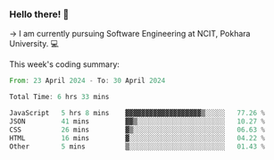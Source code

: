### Hello there! 👋

-> I am currently pursuing Software Engineering at NCIT, Pokhara University. 💻


This week's coding summary:
<!--START_SECTION:waka-->

```rust
From: 23 April 2024 - To: 30 April 2024

Total Time: 6 hrs 33 mins

JavaScript   5 hrs 8 mins    ▓▓▓▓▓▓▓▓▓▓▓▓▓▓▓▓▓▓▓▒░░░░░   77.26 %
JSON         41 mins         ▓▓▒░░░░░░░░░░░░░░░░░░░░░░   10.27 %
CSS          26 mins         ▓▒░░░░░░░░░░░░░░░░░░░░░░░   06.63 %
HTML         16 mins         ▓░░░░░░░░░░░░░░░░░░░░░░░░   04.22 %
Other        5 mins          ▒░░░░░░░░░░░░░░░░░░░░░░░░   01.43 %
```

<!--END_SECTION:waka-->
